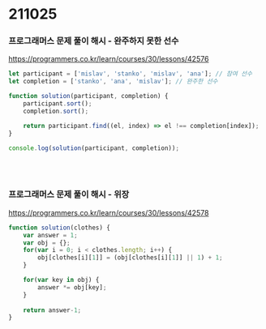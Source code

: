 # 211025
### 프로그래머스 문제 풀이 해시 - 완주하지 못한 선수
https://programmers.co.kr/learn/courses/30/lessons/42576
```jsx
let participant = ['mislav', 'stanko', 'mislav', 'ana']; // 참여 선수
let completion = ['stanko', 'ana', 'mislav']; // 완주한 선수

function solution(participant, completion) {
    participant.sort();
    completion.sort();

    return participant.find((el, index) => el !== completion[index]);
}

console.log(solution(participant, completion));
```

<br><br>

### 프로그래머스 문제 풀이 해시 - 위장
https://programmers.co.kr/learn/courses/30/lessons/42578
```jsx
function solution(clothes) {
    var answer = 1;
    var obj = {};
    for(var i = 0; i < clothes.length; i++) {
        obj[clothes[i][1]] = (obj[clothes[i][1]] || 1) + 1;
    }

    for(var key in obj) {
        answer *= obj[key];
    }
    
    return answer-1;
}
```
